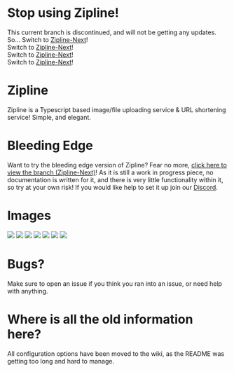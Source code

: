 # Stop using Zipline!
This current branch is discontinued, and will not be getting any updates. So...
Switch to [Zipline-Next](https://github.com/ziplineproject/zipline/tree/next)!<br>
Switch to [Zipline-Next](https://github.com/ziplineproject/zipline/tree/next)!<br>
Switch to [Zipline-Next](https://github.com/ziplineproject/zipline/tree/next)!<br>
Switch to [Zipline-Next](https://github.com/ziplineproject/zipline/tree/next)!<br>
# Zipline

Zipline is a Typescript based image/file uploading service & URL shortening service! Simple, and elegant.

# Bleeding Edge

Want to try the bleeding edge version of Zipline? Fear no more, [click here to view the branch (Zipline-Next)](https://github.com/ziplineproject/zipline/tree/next)! As it is still a work in progress piece, no documentation is written for it, and there is very little functionality within it, so try at your own risk! If you would like help to set it up join our [Discord](https://discord.gg/PWU8rxy).

# Images

![](https://cdn.diced.wtf/u/F1vtRX.png)
![](https://cdn.diced.wtf/u/a5BTaP.png)
![](https://cdn.diced.wtf/u/bdntjm.png)
![](https://cdn.diced.wtf/u/s8ulbP.png)
![](https://cdn.diced.wtf/u/DU7Bbr.png)
![](https://cdn.diced.wtf/u/fQMe1r.png)
![](https://cdn.diced.wtf/u/VTXMbo.png)

# Bugs?

Make sure to open an issue if you think you ran into an issue, or need help with anything.

# Where is all the old information here?

All configuration options have been moved to the wiki, as the README was getting too long and hard to manage.
